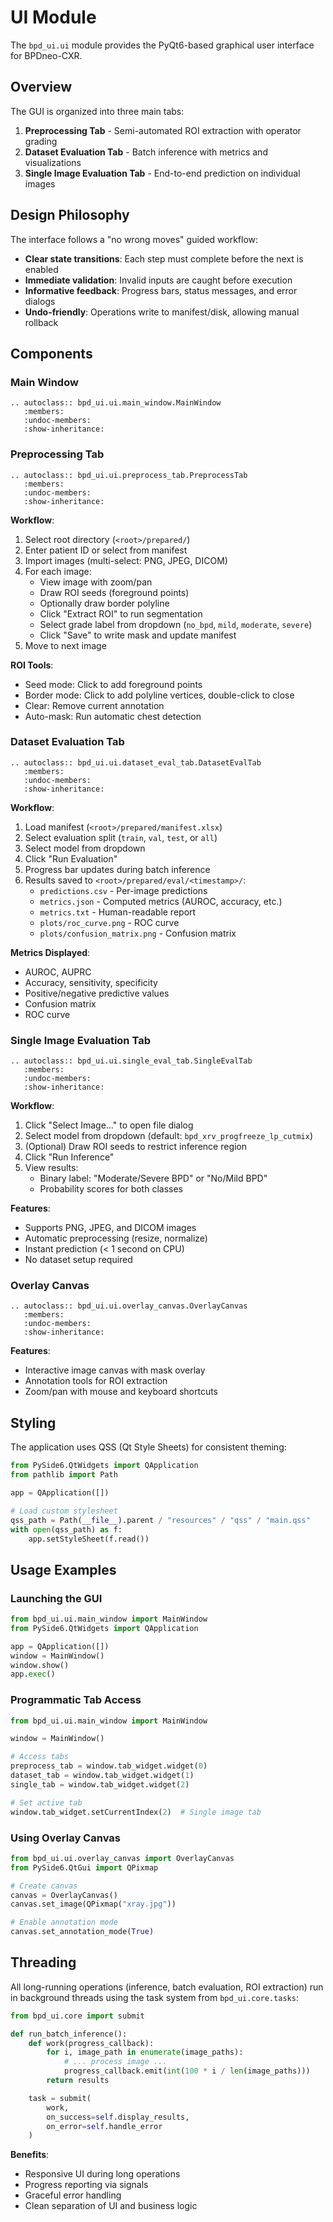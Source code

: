 # UI Module

The `bpd_ui.ui` module provides the PyQt6-based graphical user interface for BPDneo-CXR.

## Overview

The GUI is organized into three main tabs:

1. **Preprocessing Tab** - Semi-automated ROI extraction with operator grading
2. **Dataset Evaluation Tab** - Batch inference with metrics and visualizations
3. **Single Image Evaluation Tab** - End-to-end prediction on individual images

## Design Philosophy

The interface follows a "no wrong moves" guided workflow:

- **Clear state transitions**: Each step must complete before the next is enabled
- **Immediate validation**: Invalid inputs are caught before execution
- **Informative feedback**: Progress bars, status messages, and error dialogs
- **Undo-friendly**: Operations write to manifest/disk, allowing manual rollback

## Components

### Main Window

```{eval-rst}
.. autoclass:: bpd_ui.ui.main_window.MainWindow
   :members:
   :undoc-members:
   :show-inheritance:
```

### Preprocessing Tab

```{eval-rst}
.. autoclass:: bpd_ui.ui.preprocess_tab.PreprocessTab
   :members:
   :undoc-members:
   :show-inheritance:
```

**Workflow**:
1. Select root directory (`<root>/prepared/`)
2. Enter patient ID or select from manifest
3. Import images (multi-select: PNG, JPEG, DICOM)
4. For each image:
   - View image with zoom/pan
   - Draw ROI seeds (foreground points)
   - Optionally draw border polyline
   - Click "Extract ROI" to run segmentation
   - Select grade label from dropdown (`no_bpd`, `mild`, `moderate`, `severe`)
   - Click "Save" to write mask and update manifest
5. Move to next image

**ROI Tools**:
- Seed mode: Click to add foreground points
- Border mode: Click to add polyline vertices, double-click to close
- Clear: Remove current annotation
- Auto-mask: Run automatic chest detection

### Dataset Evaluation Tab

```{eval-rst}
.. autoclass:: bpd_ui.ui.dataset_eval_tab.DatasetEvalTab
   :members:
   :undoc-members:
   :show-inheritance:
```

**Workflow**:
1. Load manifest (`<root>/prepared/manifest.xlsx`)
2. Select evaluation split (`train`, `val`, `test`, or `all`)
3. Select model from dropdown
4. Click "Run Evaluation"
5. Progress bar updates during batch inference
6. Results saved to `<root>/prepared/eval/<timestamp>/`:
   - `predictions.csv` - Per-image predictions
   - `metrics.json` - Computed metrics (AUROC, accuracy, etc.)
   - `metrics.txt` - Human-readable report
   - `plots/roc_curve.png` - ROC curve
   - `plots/confusion_matrix.png` - Confusion matrix

**Metrics Displayed**:
- AUROC, AUPRC
- Accuracy, sensitivity, specificity
- Positive/negative predictive values
- Confusion matrix
- ROC curve

### Single Image Evaluation Tab

```{eval-rst}
.. autoclass:: bpd_ui.ui.single_eval_tab.SingleEvalTab
   :members:
   :undoc-members:
   :show-inheritance:
```

**Workflow**:
1. Click "Select Image..." to open file dialog
2. Select model from dropdown (default: `bpd_xrv_progfreeze_lp_cutmix`)
3. (Optional) Draw ROI seeds to restrict inference region
4. Click "Run Inference"
5. View results:
   - Binary label: "Moderate/Severe BPD" or "No/Mild BPD"
   - Probability scores for both classes

**Features**:
- Supports PNG, JPEG, and DICOM images
- Automatic preprocessing (resize, normalize)
- Instant prediction (< 1 second on CPU)
- No dataset setup required

### Overlay Canvas

```{eval-rst}
.. autoclass:: bpd_ui.ui.overlay_canvas.OverlayCanvas
   :members:
   :undoc-members:
   :show-inheritance:
```

**Features**:
- Interactive image canvas with mask overlay
- Annotation tools for ROI extraction
- Zoom/pan with mouse and keyboard shortcuts

## Styling

The application uses QSS (Qt Style Sheets) for consistent theming:

```python
from PySide6.QtWidgets import QApplication
from pathlib import Path

app = QApplication([])

# Load custom stylesheet
qss_path = Path(__file__).parent / "resources" / "qss" / "main.qss"
with open(qss_path) as f:
    app.setStyleSheet(f.read())
```

## Usage Examples

### Launching the GUI

```python
from bpd_ui.ui.main_window import MainWindow
from PySide6.QtWidgets import QApplication

app = QApplication([])
window = MainWindow()
window.show()
app.exec()
```

### Programmatic Tab Access

```python
from bpd_ui.ui.main_window import MainWindow

window = MainWindow()

# Access tabs
preprocess_tab = window.tab_widget.widget(0)
dataset_tab = window.tab_widget.widget(1)
single_tab = window.tab_widget.widget(2)

# Set active tab
window.tab_widget.setCurrentIndex(2)  # Single image tab
```

### Using Overlay Canvas

```python
from bpd_ui.ui.overlay_canvas import OverlayCanvas
from PySide6.QtGui import QPixmap

# Create canvas
canvas = OverlayCanvas()
canvas.set_image(QPixmap("xray.jpg"))

# Enable annotation mode
canvas.set_annotation_mode(True)
```

## Threading

All long-running operations (inference, batch evaluation, ROI extraction) run in background threads using the task system from `bpd_ui.core.tasks`:

```python
from bpd_ui.core import submit

def run_batch_inference():
    def work(progress_callback):
        for i, image_path in enumerate(image_paths):
            # ... process image ...
            progress_callback.emit(int(100 * i / len(image_paths)))
        return results

    task = submit(
        work,
        on_success=self.display_results,
        on_error=self.handle_error
    )
```

**Benefits**:
- Responsive UI during long operations
- Progress reporting via signals
- Graceful error handling
- Clean separation of UI and business logic
